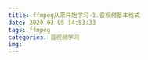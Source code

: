 ```yaml
---
title: ffmpeg从零开始学习-1.音视频基本格式
date: 2020-03-05 14:53:33
tags: ffmpeg
categories: 音视频学习
img:
---
```

